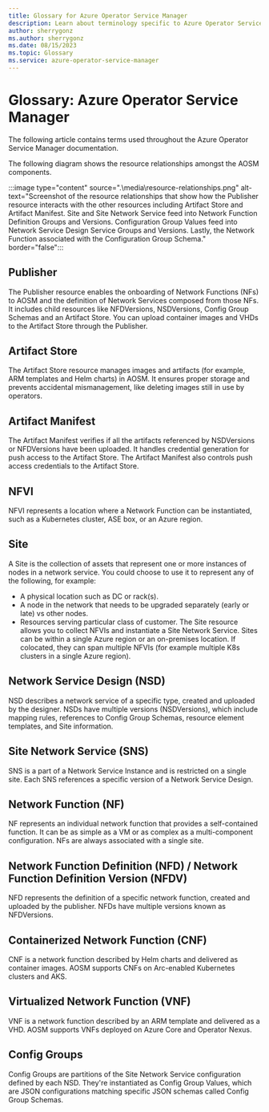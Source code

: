 ```yaml
---
title: Glossary for Azure Operator Service Manager
description: Learn about terminology specific to Azure Operator Service Manager.
author: sherrygonz
ms.author: sherrygonz
ms.date: 08/15/2023
ms.topic: Glossary
ms.service: azure-operator-service-manager
---
```


# Glossary: Azure Operator Service Manager
The following article contains terms used throughout the Azure Operator Service Manager documentation.

The following diagram shows the resource relationships amongst the AOSM components.

:::image type="content" source=".\media\resource-relationships.png" alt-text="Screenshot of the resource relationships that show how the Publisher resource interacts with the other resources including Artifact Store and Artifact Manifest.  Site and Site Network Service feed into Network Function Definition Groups and Versions. Configuration Group Values feed into Network Service Design Service Groups and Versions. Lastly,  the Network Function associated with the Configuration Group Schema." border="false":::

## Publisher
The Publisher resource enables the onboarding of Network Functions (NFs) to AOSM and the definition of Network Services composed from those NFs. It includes child resources like NFDVersions, NSDVersions, Config Group Schemas and an Artifact Store. You can upload container images and VHDs to the Artifact Store through the Publisher.

## Artifact Store
The Artifact Store resource manages images and artifacts (for example, ARM templates and Helm charts) in AOSM. It ensures proper storage and prevents accidental mismanagement, like deleting images still in use by operators. 

## Artifact Manifest
The Artifact Manifest verifies if all the artifacts referenced by NSDVersions or NFDVersions have been uploaded. It handles credential generation for push access to the Artifact Store. The Artifact Manifest also controls push access credentials to the Artifact Store.

## NFVI
NFVI represents a location where a Network Function can be instantiated, such as a Kubernetes cluster, ASE box, or an Azure region.

## Site
A Site is the collection of assets that represent one or more instances of nodes in a network service. 
You could choose to use it to represent any of the following, for example:
- A physical location such as DC or rack(s).
- A node in the network that needs to be upgraded separately (early or late) vs other nodes.
- Resources serving particular class of customer.
The Site resource allows you to collect NFVIs and instantiate a Site Network Service. Sites can be within a single Azure region or an on-premises location. If colocated, they can span multiple NFVIs (for example multiple K8s clusters in a single Azure region).

## Network Service Design (NSD)
NSD describes a network service of a specific type, created and uploaded by the designer. NSDs have multiple versions (NSDVersions), which include mapping rules, references to Config Group Schemas, resource element templates, and Site information.

## Site Network Service (SNS)
SNS is a part of a Network Service Instance and is restricted on a single site. Each SNS references a specific version of a Network Service Design.

## Network Function (NF)
NF represents an individual network function that provides a self-contained function. It can be as simple as a VM or as complex as a multi-component configuration. NFs are always associated with a single site.

## Network Function Definition (NFD) / Network Function Definition Version (NFDV)
NFD represents the definition of a specific network function, created and uploaded by the publisher. NFDs have multiple versions known as NFDVersions.

## Containerized Network Function (CNF)
CNF is a network function described by Helm charts and delivered as container images. AOSM supports CNFs on Arc-enabled Kubernetes clusters and AKS.

## Virtualized Network Function (VNF)
VNF is a network function described by an ARM template and delivered as a VHD. AOSM supports VNFs deployed on Azure Core and Operator Nexus.

## Config Groups
Config Groups are partitions of the Site Network Service configuration defined by each NSD. They're instantiated as Config Group Values, which are JSON configurations matching specific JSON schemas called Config Group Schemas.
